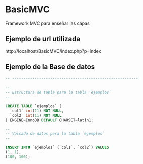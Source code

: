 # BasicMVC
Framework MVC para enseñar las capas

## Ejemplo de url utilizada
http://localhost/BasicMVC/index.php?p=index


## Ejemplo de la Base de datos
```sql
-- --------------------------------------------------------

--
-- Estructura de tabla para la tabla `ejemplos`
--

CREATE TABLE `ejemplos` (
  `col1` int(11) NOT NULL,
  `col2` int(11) NOT NULL
) ENGINE=InnoDB DEFAULT CHARSET=latin1;

--
-- Volcado de datos para la tabla `ejemplos`
--

INSERT INTO `ejemplos` (`col1`, `col2`) VALUES
(1, 1),
(100, 100);
```
